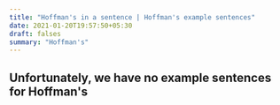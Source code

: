 ```yaml
---
title: "Hoffman's in a sentence | Hoffman's example sentences"
date: 2021-01-20T19:57:50+05:30
draft: falses
summary: "Hoffman's"
---
```

## Unfortunately, we have no example sentences for Hoffman's                 
